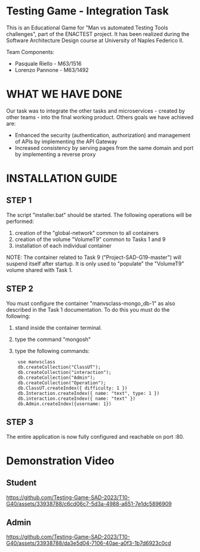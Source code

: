 # Testing Game - Integration Task
This is an Educational Game for "Man vs automated Testing Tools challenges", part of the ENACTEST project.
It has been realized during the Software Architecture Design course at University of Naples Federico II.

Team Components:
- Pasquale Riello - M63/1516
- Lorenzo Pannone - M63/1492

# WHAT WE HAVE DONE
Our task was to integrate the other tasks and microservices - created by other teams - into the final
working product.
Others goals we have achieved are:
- Enhanced the security (authentication, authorization) and management of APIs by
implementing the API Gateway
- Increased consistency by serving pages from the same domain and port by
implementing a reverse proxy


# INSTALLATION GUIDE

## STEP 1
The script "installer.bat" should be started. The following operations will be performed:
1) creation of the "global-network" common to all containers
2) creation of the volume "VolumeT9" common to Tasks 1 and 9
3) installation of each individual container

NOTE: The container related to Task 9 ("Project-SAD-G19-master") will suspend itself after startup. It is only used to "populate" the "VolumeT9" volume shared with Task 1.

## STEP 2
You must configure the container "manvsclass-mongo_db-1" as also described in the Task 1 documentation.
To do this you must do the following:
1) stand inside the container terminal.
2) type the command "mongosh"
3) type the following commands:

        use manvsclass
        db.createCollection("ClassUT");
        db.createCollection("interaction");
        db.createCollection("Admin");
        db.createCollection("Operation");
        db.ClassUT.createIndex({ difficulty: 1 })
        db.Interaction.createIndex({ name: "text", type: 1 })
        db.interaction.createIndex({ name: "text" })
        db.Admin.createIndex({username: 1})

## STEP 3
The entire application is now fully configured and reachable on port :80.

# Demonstration Video
## Student


https://github.com/Testing-Game-SAD-2023/T10-G40/assets/33938788/c6cd06c7-5d3a-4988-a651-7e1dc5896909



## Admin

https://github.com/Testing-Game-SAD-2023/T10-G40/assets/33938788/da3e5d04-7106-40ae-a0f3-1b7d6923c0cd
